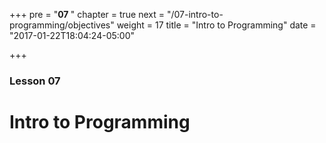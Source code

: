 +++
pre = "<b>07 </b>"
chapter = true
next = "/07-intro-to-programming/objectives"
weight = 17
title = "Intro to Programming"
date = "2017-01-22T18:04:24-05:00"

+++

### Lesson 07

# Intro to Programming
